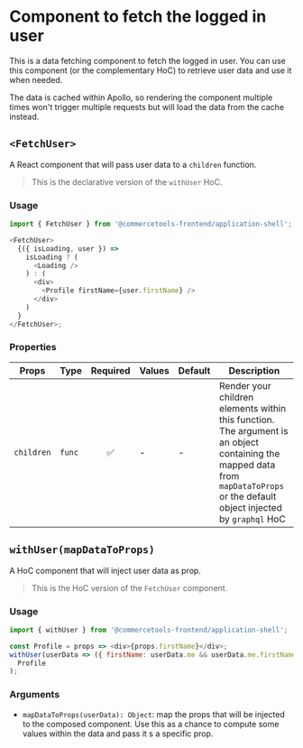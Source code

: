 # Component to fetch the logged in user

This is a data fetching component to fetch the logged in user.
You can use this component (or the complementary HoC) to retrieve user data and use it when needed.

The data is cached within Apollo, so rendering the component multiple times won't trigger multiple requests but will load the data from the cache instead.

## `<FetchUser>`

A React component that will pass user data to a `children` function.

> This is the declarative version of the `withUser` HoC.

### Usage

```js
import { FetchUser } from '@commercetools-frontend/application-shell';

<FetchUser>
  {({ isLoading, user }) =>
    isLoading ? (
      <Loading />
    ) : (
      <div>
        <Profile firstName={user.firstName} />
      </div>
    )
  }
</FetchUser>;
```

### Properties

| Props      | Type   | Required | Values | Default | Description                                                                                                                                                                    |
| ---------- | ------ | :------: | ------ | ------- | ------------------------------------------------------------------------------------------------------------------------------------------------------------------------------ |
| `children` | `func` |    ✅    | -      | -       | Render your children elements within this function. The argument is an object containing the mapped data from `mapDataToProps` or the default object injected by `graphql` HoC |

## `withUser(mapDataToProps)`

A HoC component that will inject user data as prop.

> This is the HoC version of the `FetchUser` component.

### Usage

```js
import { withUser } from '@commercetools-frontend/application-shell';

const Profile = props => <div>{props.firstName}</div>;
withUser(userData => ({ firstName: userData.me && userData.me.firstName }))(
  Profile
);
```

### Arguments

- `mapDataToProps(userData): Object`: map the props that will be injected to the composed component. Use this as a chance to compute some values within the data and pass it s a specific prop.

